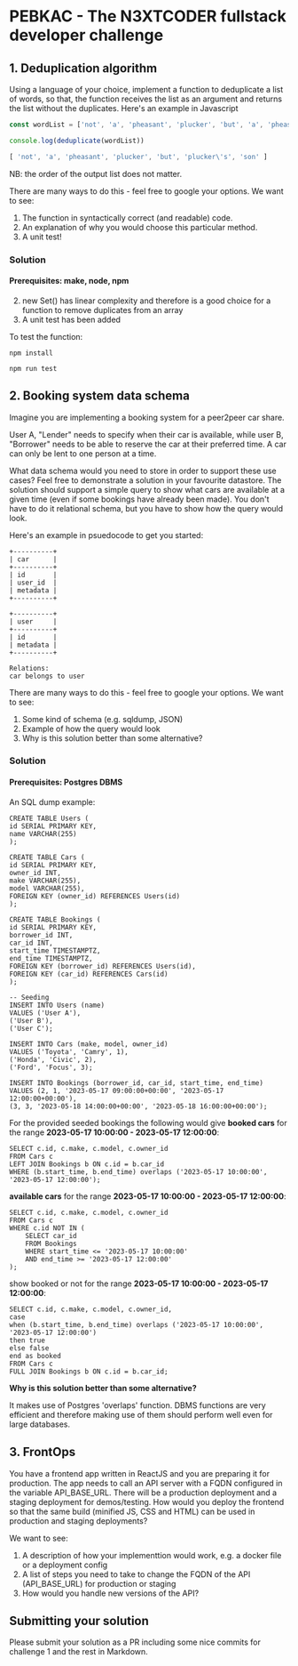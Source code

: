 # PEBKAC - The N3XTCODER fullstack developer challenge

## 1. Deduplication algorithm

Using a language of your choice, implement a function to deduplicate a list of words, 
so that, the function receives the list as an argument and returns the list without the 
duplicates. Here's an example in Javascript

```js
const wordList = ['not', 'a', 'pheasant', 'plucker', 'but', 'a', 'pheasant', "plucker's", 'son']

console.log(deduplicate(wordList))

[ 'not', 'a', 'pheasant', 'plucker', 'but', 'plucker\'s', 'son' ]
```
NB: the order of the output list does not matter.

There are many ways to do this - feel free to google your options. We want to see:

1. The function in syntactically correct (and readable) code.
2. An explanation of why you would choose this particular method.
3. A unit test!

### Solution

#### Prerequisites: make, node, npm

2. new Set() has linear complexity and therefore is a good choice for a function to remove duplicates from an array
3. A unit test has been added

To test the function:

```npm install```

```npm run test```

## 2. Booking system data schema

Imagine you are implementing a booking system for a peer2peer car share. 

User A, "Lender" needs to specify when their car is available, while user B, "Borrower" 
needs to be able to reserve the car at their preferred time. A car can only be lent to 
one person at a time.

What data schema would you need to store in order to support these use cases? Feel free 
to demonstrate a solution in your favourite datastore. The solution should support a simple 
query to show what cars are available at a given time (even if some bookings have already 
been made). You don't have to do it relational schema, but you have to show how the query
would look.

Here's an example in psuedocode to get you started:

```
+----------+
| car      |
+----------+
| id       |
| user_id  | 
| metadata |
+----------+

+----------+
| user     |
+----------+
| id       | 
| metadata |
+----------+

Relations:
car belongs to user  
```
There are many ways to do this - feel free to google your options. We want to see:

1. Some kind of schema (e.g. sqldump, JSON)
2. Example of how the query would look
3. Why is this solution better than some alternative?

### Solution

#### Prerequisites: Postgres DBMS

An SQL dump example:

```
CREATE TABLE Users (
id SERIAL PRIMARY KEY,
name VARCHAR(255)
);

CREATE TABLE Cars (
id SERIAL PRIMARY KEY,
owner_id INT,
make VARCHAR(255),
model VARCHAR(255),
FOREIGN KEY (owner_id) REFERENCES Users(id)
);

CREATE TABLE Bookings (
id SERIAL PRIMARY KEY,
borrower_id INT,
car_id INT,
start_time TIMESTAMPTZ,
end_time TIMESTAMPTZ,
FOREIGN KEY (borrower_id) REFERENCES Users(id),
FOREIGN KEY (car_id) REFERENCES Cars(id)
);

-- Seeding
INSERT INTO Users (name)
VALUES ('User A'),
('User B'),
('User C');

INSERT INTO Cars (make, model, owner_id)
VALUES ('Toyota', 'Camry', 1),
('Honda', 'Civic', 2),
('Ford', 'Focus', 3);

INSERT INTO Bookings (borrower_id, car_id, start_time, end_time)
VALUES (2, 1, '2023-05-17 09:00:00+00:00', '2023-05-17 12:00:00+00:00'),
(3, 3, '2023-05-18 14:00:00+00:00', '2023-05-18 16:00:00+00:00');
```

For the provided seeded bookings the following would give __booked cars__ for the range __2023-05-17 10:00:00 - 2023-05-17 12:00:00__:
```
SELECT c.id, c.make, c.model, c.owner_id
FROM Cars c
LEFT JOIN Bookings b ON c.id = b.car_id
WHERE (b.start_time, b.end_time) overlaps ('2023-05-17 10:00:00', '2023-05-17 12:00:00');
```

__available cars__ for the range __2023-05-17 10:00:00 - 2023-05-17 12:00:00__:
```
SELECT c.id, c.make, c.model, c.owner_id
FROM Cars c
WHERE c.id NOT IN (
    SELECT car_id
    FROM Bookings
    WHERE start_time <= '2023-05-17 10:00:00'
    AND end_time >= '2023-05-17 12:00:00'
);
```

show booked or not for the range __2023-05-17 10:00:00 - 2023-05-17 12:00:00__:

```
SELECT c.id, c.make, c.model, c.owner_id,
case
when (b.start_time, b.end_time) overlaps ('2023-05-17 10:00:00', '2023-05-17 12:00:00')
then true
else false
end as booked
FROM Cars c
FULL JOIN Bookings b ON c.id = b.car_id;
```


__Why is this solution better than some alternative?__

It makes use of Postgres 'overlaps' function. DBMS functions are very efficient and therefore making use of them should perform well even for large databases.

## 3. FrontOps

You have a frontend app written in ReactJS and you are preparing it for production. The app
needs to call an API server with a FQDN configured in the variable API_BASE_URL. There 
will be a production deployment and a staging deployment 
for demos/testing. How would you deploy the frontend so that the same build (minified JS, CSS
and HTML) can be used in production and staging deployments?

We want to see:

1. A description of how your implementtion would work, e.g. a docker file or a deployment config
2. A list of steps you need to take to change the FQDN of the API (API_BASE_URL) for production or staging
3. How would you handle new versions of the API?

## Submitting your solution

Please submit your solution as a PR including some nice commits for challenge 1 and the rest in Markdown.
